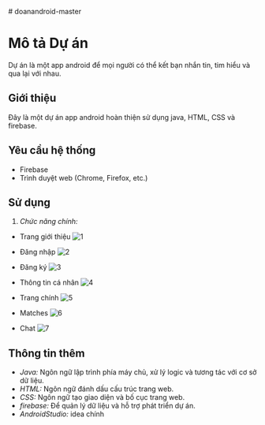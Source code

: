 
﻿# doanandroid-master
# Mô tả Dự án
Dự án là một app android để mọi người có thể kết bạn nhắn tin, tim hiểu và qua lại với nhau.
## Giới thiệu
Đây là một dự án app android hoàn thiện sử dụng java, HTML, CSS và firebase.

## Yêu cầu hệ thống
- Firebase
- Trình duyệt web (Chrome, Firefox, etc.)

## Sử dụng
1. *Chức năng chính:*
- Trang giới thiệu
![1](https://github.com/baohieu913/doanandroid-master/assets/132684764/111fd80c-c2bf-47d3-a652-85811fcf55f6)

- Đăng nhập
![2](https://github.com/baohieu913/doanandroid-master/assets/132684764/e3ffd907-0348-470d-8765-2ff49c02144a)

- Đăng ký
![3](https://github.com/baohieu913/doanandroid-master/assets/132684764/a3cb5a2f-51de-4ae8-baaf-4208498f813d)

- Thông tin cá nhân
![4](https://github.com/baohieu913/doanandroid-master/assets/132684764/74ca3a9b-e3cf-4bec-9749-7a95ec3143a7)

- Trang chính
![5](https://github.com/baohieu913/doanandroid-master/assets/132684764/de439041-0b3e-4f76-8e16-76ba95509d72)

- Matches
![6](https://github.com/baohieu913/doanandroid-master/assets/132684764/169e6e5a-932f-47ca-90d6-4e5732e235b8)

- Chat
![7](https://github.com/baohieu913/doanandroid-master/assets/132684764/8062d401-88da-483c-b40f-57776ac386c7)

## Thông tin thêm
- *Java:* Ngôn ngữ lập trình phía máy chủ, xử lý logic và tương tác với cơ sở dữ liệu.
- *HTML:* Ngôn ngữ đánh dấu cấu trúc trang web.
- *CSS:* Ngôn ngữ tạo giao diện và bố cục trang web.
- *firebase:* Để quản lý dữ liệu và hỗ trợ phát triển dự án.
- *AndroidStudio:* idea chính 

